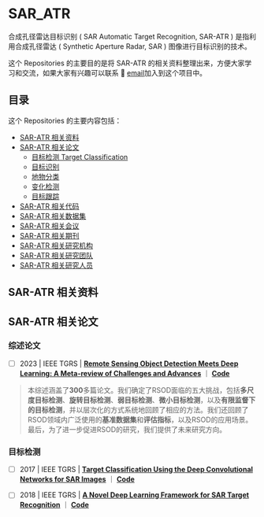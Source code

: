 # SAR_ATR

合成孔径雷达目标识别 ( SAR Automatic Target Recognition, SAR-ATR ) 是指利用合成孔径雷达 ( Synthetic Aperture Radar, SAR ) 图像进行目标识别的技术。

这个 Repositories 的主要目的是将 SAR-ATR 的相关资料整理出来，方便大家学习和交流，如果大家有兴趣可以联系 📧 [email](lusj18@fudan.edu.cn)加入到这个项目中。

## 目录

这个 Repositories 的主要内容包括：

- [SAR-ATR 相关资料](#SAR-ATR-相关资料)
- [SAR-ATR 相关论文](#SAR-ATR-相关论文)
    - [目标检测 Target Classification](#目标检测)
    - [目标识别](#目标识别)
    - [地物分类](#地物分类)
    - [变化检测](#变化检测)
    - [目标跟踪](#目标跟踪)
- [SAR-ATR 相关代码](#SAR-ATR-相关代码)
- [SAR-ATR 相关数据集](#SAR-ATR-相关数据集)
- [SAR-ATR 相关会议](#SAR-ATR-相关会议)
- [SAR-ATR 相关期刊](#SAR-ATR-相关期刊)
- [SAR-ATR 相关研究机构](#SAR-ATR-相关研究机构)
- [SAR-ATR 相关研究团队](#SAR-ATR-相关研究团队)
- [SAR-ATR 相关研究人员](#SAR-ATR-相关研究人员)

## SAR-ATR 相关资料


## SAR-ATR 相关论文

### 综述论文

- [ ] 2023 | IEEE TGRS | [**Remote Sensing Object Detection Meets Deep Learning: A Meta-review of Challenges and Advances**](paper/2309.06751v1.pdf) ｜ [**Code**]()

> 本综述涵盖了**300**多篇论文。我们确定了RSOD面临的五大挑战，包括**多尺度目标检测**、**旋转目标检测**、**弱目标检测**、**微小目标检测**，以及**有限监督下的目标检测**，并以层次化的方式系统地回顾了相应的方法。我们还回顾了RSOD领域内广泛使用的**基准数据集**和**评估指标**，以及RSOD的应用场景。最后，为了进一步促进RSOD的研究，我们提供了未来研究方向。


### 目标检测

- [ ] 2017 | IEEE TGRS | [**Target Classification Using the Deep Convolutional Networks for SAR Images**](paper/Target_Classification_Using_the_Deep_Convolutional_Networks_for_SAR_Images-2.pdf) ｜ [**Code**](code/Target_Classification/MSTAR-AConvNet-master)

- [ ] 2018 | IEEE TGRS | [**A Novel Deep Learning Framework for SAR Target Recognition**](paper/A_Novel_Deep_Learning_Framework_for_SAR_Target_Recognition.pdf) ｜ [**Code**](code/Target_Classification/DeepSAR-master)